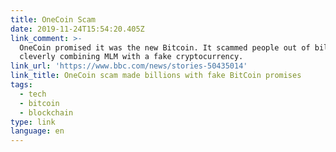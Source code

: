 ```yaml
---
title: OneCoin Scam
date: 2019-11-24T15:54:20.405Z
link_comment: >-
  OneCoin promised it was the new Bitcoin. It scammed people out of billions,
  cleverly combining MLM with a fake cryptocurrency. 
link_url: 'https://www.bbc.com/news/stories-50435014'
link_title: OneCoin scam made billions with fake BitCoin promises
tags:
  - tech
  - bitcoin
  - blockchain
type: link
language: en
---
```


